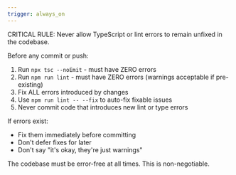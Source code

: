 ```yaml
---
trigger: always_on
---
```


CRITICAL RULE: Never allow TypeScript or lint errors to remain unfixed in the codebase.

Before any commit or push:
1. Run `npx tsc --noEmit` - must have ZERO errors
2. Run `npm run lint` - must have ZERO errors (warnings acceptable if pre-existing)
3. Fix ALL errors introduced by changes
4. Use `npm run lint -- --fix` to auto-fix fixable issues
5. Never commit code that introduces new lint or type errors

If errors exist:
- Fix them immediately before committing
- Don't defer fixes for later
- Don't say "it's okay, they're just warnings"

The codebase must be error-free at all times. This is non-negotiable.
